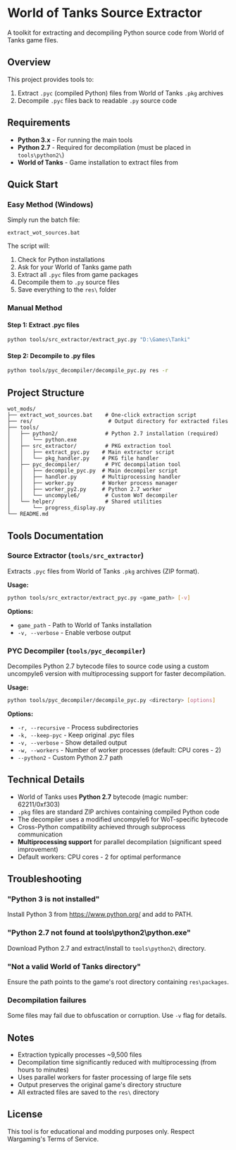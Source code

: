 # World of Tanks Source Extractor

A toolkit for extracting and decompiling Python source code from World of Tanks game files.

## Overview

This project provides tools to:
1. Extract `.pyc` (compiled Python) files from World of Tanks `.pkg` archives
2. Decompile `.pyc` files back to readable `.py` source code

## Requirements

- **Python 3.x** - For running the main tools
- **Python 2.7** - Required for decompilation (must be placed in `tools\python2\`)
- **World of Tanks** - Game installation to extract files from

## Quick Start

### Easy Method (Windows)

Simply run the batch file:
```batch
extract_wot_sources.bat
```

The script will:
1. Check for Python installations
2. Ask for your World of Tanks game path
3. Extract all `.pyc` files from game packages
4. Decompile them to `.py` source files
5. Save everything to the `res\` folder

### Manual Method

#### Step 1: Extract .pyc files
```bash
python tools/src_extractor/extract_pyc.py "D:\Games\Tanki"
```

#### Step 2: Decompile to .py files
```bash
python tools/pyc_decompiler/decompile_pyc.py res -r
```

## Project Structure

```
wot_mods/
├── extract_wot_sources.bat    # One-click extraction script
├── res/                        # Output directory for extracted files
├── tools/
│   ├── python2/               # Python 2.7 installation (required)
│   │   └── python.exe
│   ├── src_extractor/         # PKG extraction tool
│   │   ├── extract_pyc.py    # Main extractor script
│   │   └── pkg_handler.py    # PKG file handler
│   ├── pyc_decompiler/        # PYC decompilation tool
│   │   ├── decompile_pyc.py  # Main decompiler script
│   │   ├── handler.py        # Multiprocessing handler
│   │   ├── worker.py         # Worker process manager
│   │   ├── worker_py2.py     # Python 2.7 worker
│   │   └── uncompyle6/        # Custom WoT decompiler
│   └── helper/                # Shared utilities
│       └── progress_display.py
└── README.md
```

## Tools Documentation

### Source Extractor (`tools/src_extractor`)

Extracts `.pyc` files from World of Tanks `.pkg` archives (ZIP format).

**Usage:**
```bash
python tools/src_extractor/extract_pyc.py <game_path> [-v]
```

**Options:**
- `game_path` - Path to World of Tanks installation
- `-v, --verbose` - Enable verbose output

### PYC Decompiler (`tools/pyc_decompiler`)

Decompiles Python 2.7 bytecode files to source code using a custom uncompyle6 version with multiprocessing support for faster decompilation.

**Usage:**
```bash
python tools/pyc_decompiler/decompile_pyc.py <directory> [options]
```

**Options:**
- `-r, --recursive` - Process subdirectories
- `-k, --keep-pyc` - Keep original .pyc files
- `-v, --verbose` - Show detailed output
- `-w, --workers` - Number of worker processes (default: CPU cores - 2)
- `--python2` - Custom Python 2.7 path

## Technical Details

- World of Tanks uses **Python 2.7** bytecode (magic number: 62211/0xf303)
- `.pkg` files are standard ZIP archives containing compiled Python code
- The decompiler uses a modified uncompyle6 for WoT-specific bytecode
- Cross-Python compatibility achieved through subprocess communication
- **Multiprocessing support** for parallel decompilation (significant speed improvement)
- Default workers: CPU cores - 2 for optimal performance

## Troubleshooting

### "Python 3 is not installed"
Install Python 3 from https://www.python.org/ and add to PATH.

### "Python 2.7 not found at tools\python2\python.exe"
Download Python 2.7 and extract/install to `tools\python2\` directory.

### "Not a valid World of Tanks directory"
Ensure the path points to the game's root directory containing `res\packages`.

### Decompilation failures
Some files may fail due to obfuscation or corruption. Use `-v` flag for details.

## Notes

- Extraction typically processes ~9,500 files
- Decompilation time significantly reduced with multiprocessing (from hours to minutes)
- Uses parallel workers for faster processing of large file sets
- Output preserves the original game's directory structure
- All extracted files are saved to the `res\` directory

## License

This tool is for educational and modding purposes only. Respect Wargaming's Terms of Service.